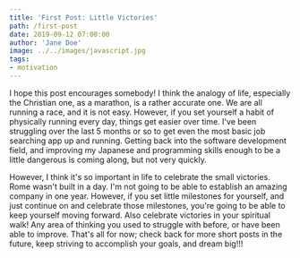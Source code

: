 ```yaml
---
title: 'First Post: Little Victories'
path: /first-post
date: 2019-09-12 07:00:00
author: 'Jane Doe'
image: ../../images/javascript.jpg
tags:
- motivation
---
```


I hope this post encourages somebody! I think the analogy of life, especially the Christian one, as a marathon, is a rather accurate one. We are all running a race, and it is not easy. However, if you set yourself a habit of physically running every day, things get easier over time. I've been struggling over the last 5 months or so to get even the most basic job searching app up and running. Getting back into the software development field, and improving my Japanese and programming skills enough to be a little dangerous is coming along, but not very quickly.

However, I think it's so important in life to celebrate the small victories. Rome wasn't built in a day. I'm not going to be able to establish an amazing company in one year. However, if you set little milestones for yourself, and just continue on and celebrate those milestones, you're going to be able to keep yourself moving forward. Also celebrate victories in your spiritual walk! Any area of thinking you used to struggle with before, or have been able to improve. That's all for now; check back for more short posts in the future, keep striving to accomplish your goals, and dream big!!!
